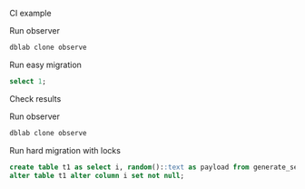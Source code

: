 CI example

Run observer
```bash
dblab clone observe
```

Run easy migration
```sql
select 1;
```
Check results

Run observer
```bash
dblab clone observe
```

Run hard migration with locks
```sql
create table t1 as select i, random()::text as payload from generate_series(1, 100000000) i;
alter table t1 alter column i set not null;
```
